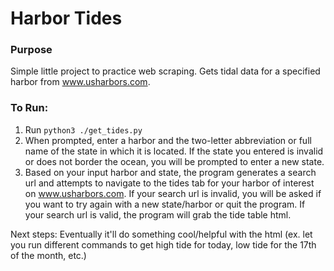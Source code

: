 # Harbor Tides

### Purpose

Simple little project to practice web scraping. Gets tidal data for a specified harbor from www.usharbors.com.

### To Run:

1. Run `python3 ./get_tides.py`
2. When prompted, enter a harbor and the two-letter abbreviation or full name of the state in which it is located. If the state you entered is invalid or does not border the ocean, you will be prompted to enter a new state.
3. Based on your input harbor and state, the program generates a search url and attempts to navigate to the tides tab for your harbor of interest on www.usharbors.com. If your search url is invalid, you will be asked if you want to try again with a new state/harbor or quit the program. If your search url is valid, the program will grab the tide table html.

Next steps: Eventually it'll do something cool/helpful with the html (ex. let you run different commands to get high tide for today, low tide for the 17th of the month, etc.)
